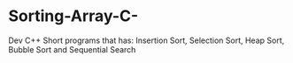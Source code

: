 # Sorting-Array-C-
Dev C++ Short programs that has: Insertion Sort, Selection Sort, Heap Sort, Bubble Sort and Sequential Search
